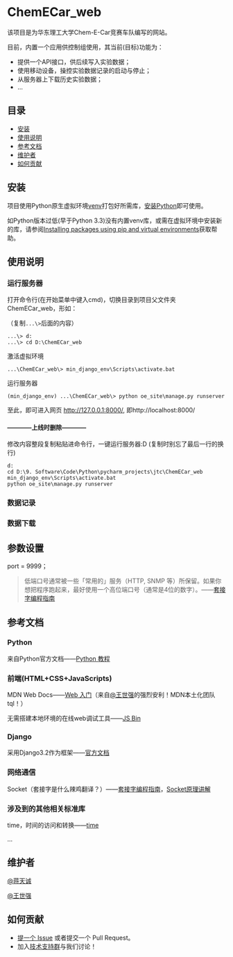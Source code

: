 # ChemECar_web

该项目是为华东理工大学Chem-E-Car竞赛车队编写的网站。

目前，内置一个应用供控制组使用，其当前(目标)功能为：

- 提供一个API接口，供后续写入实验数据；
- 使用移动设备，操控实验数据记录的启动与停止；
- 从服务器上下载历史实验数据；
- ...

## 目录

- [安装](#安装)
- [使用说明](#使用说明)
- [参考文档](#参考文档)
- [维护者](#维护者)
- [如何贡献](#如何贡献)

## 安装

项目使用Python原生虚拟环境[venv](https://docs.python.org/zh-cn/3/library/venv.html)打包好所需库，[安装Python](https://www.python.org/downloads/)即可使用。

如Python版本过低(早于Python 3.3)没有内置venv库，或需在虚拟环境中安装新的库，请参阅[Installing packages using pip and virtual environments](https://packaging.python.org/guides/installing-using-pip-and-virtual-environments/#:~:text=Python%20source%20code.-,Installing%20pip%C2%B6,-pip%20is%20the)获取帮助。

## 使用说明

### 运行服务器

打开命令行(在开始菜单中键入cmd)，切换目录到项目父文件夹ChemECar_web，形如：

（复制`...\>`后面的内容）

```shell
...\> d:
...\> cd D:\ChemECar_web
```

激活虚拟环境

```shell
...\ChemECar_web\> min_django_env\Scripts\activate.bat
```

运行服务器

```shell
(min_django_env) ...\ChemECar_web\> python oe_site\manage.py runserver
```

至此，即可进入网页 http://127.0.0.1:8000/, 即http://localhost:8000/

#### ————上线时删除————

修改内容整段复制粘贴进命令行，一键运行服务器:D (复制时别忘了最后一行的换行)

```shell
d:
cd D:\9. Software\Code\Python\pycharm_projects\jtc\ChemECar_web
min_django_env\Scripts\activate.bat
python oe_site\manage.py runserver

```

### 数据记录

### 数据下载

## 参数设置

port = 9999；

> 低端口号通常被一些「常用的」服务（HTTP, SNMP 等）所保留。如果你想把程序跑起来，最好使用一个高位端口号（通常是4位的数字）。——[套接字编程指南](https://docs.python.org/zh-cn/3/howto/sockets.html#socket-howto)

## 参考文档

### Python 

来自Python官方文档——[Python 教程](https://docs.python.org/zh-cn/3/tutorial/index.html)

### 前端(HTML+CSS+JavaScripts)

MDN Web Docs——[Web 入门](https://developer.mozilla.org/zh-CN/docs/Learn/Getting_started_with_the_web)（来自[@王世强](https://github.com/WsinGithub)的强烈安利！MDN本土化团队tql！）

无需搭建本地环境的在线web调试工具——[JS Bin](https://jsbin.com/)

### Django

采用Django3.2作为框架——[官方文档](https://docs.djangoproject.com/zh-hans/3.2/)

### 网络通信

Socket（套接字是什么辣鸡翻译？）——[套接字编程指南](https://docs.python.org/zh-cn/3/howto/sockets.html#socket-howto)，[Socket原理讲解](https://blog.csdn.net/pashanhu6402/article/details/96428887)

### 涉及到的其他相关标准库

time，时间的访问和转换——[time](https://docs.python.org/zh-cn/3/library/time.html?highlight=time#module-time)



...

## 维护者

[@蒋天诚](https://github.com/Bat-Chatillon)

[@王世强](https://github.com/WsinGithub)

## 如何贡献

- [提一个 Issue](https://github.com/WsinGithub/ChemECar_web/issues/new) 或者提交一个 Pull Request。
- 加入[技术支持群](https://qm.qq.com/cgi-bin/qm/qr?k=NcIw1kOXJUlRvF76If_RyiWnIROqrGuH&jump_from=webapi)与我们讨论！

